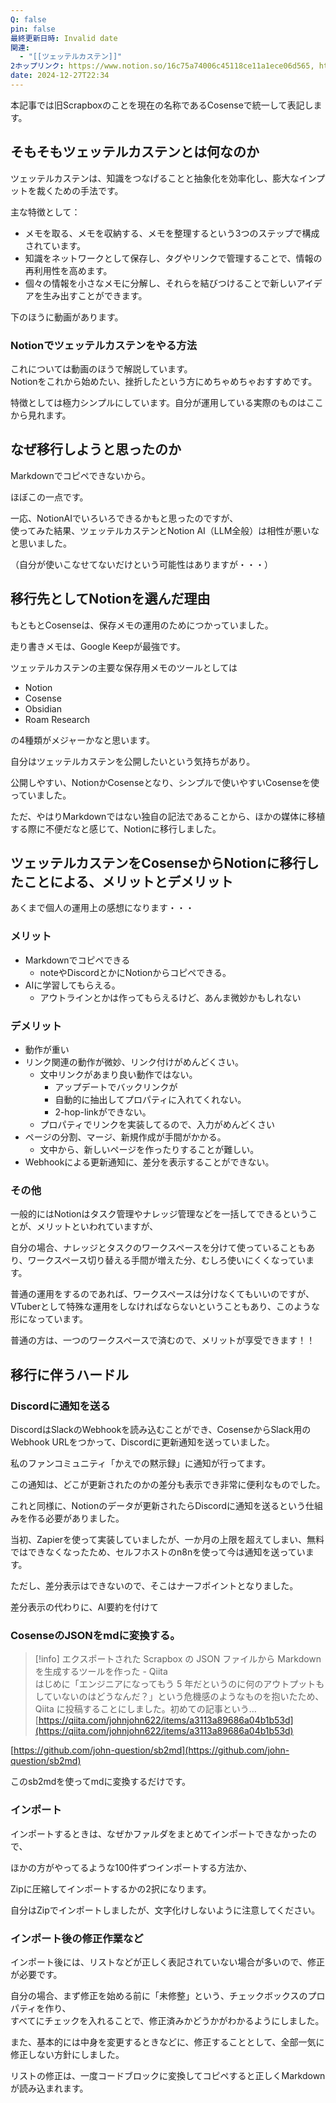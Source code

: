 ```yaml
---
Q: false
pin: false
最終更新日時: Invalid date
関連:
  - "[[ツェッテルカステン]]"
2ホップリンク: https://www.notion.so/16c75a74006c45118ce11a1ece06d565, https://www.notion.so/1757c65d4571409d9e521b6cbac7c2a9, https://www.notion.so/37dc6fa32cfe48cdb6ee6c64ce354faa, https://www.notion.so/867aff5c2797492caa1121f3897725b3, https://www.notion.so/b86c546584f542cc9eb8942de211474e, https://www.notion.so/de1a387e8d794b6f838965678c58c1f7, https://www.notion.so/f70ff87543654b5d8055e58910345f23, https://www.notion.so/fd84e2adb42e4117a5d6424a9fbbcc54
date: 2024-12-27T22:34
---
```

  

本記事では旧Scrapboxのことを現在の名称であるCosenseで統一して表記します。

  

## そもそもツェッテルカステンとは何なのか

ツェッテルカステンは、知識をつなげることと抽象化を効率化し、膨大なインプットを裁くための手法です。

主な特徴として：

- メモを取る、メモを収納する、メモを整理するという3つのステップで構成されています。
- 知識をネットワークとして保存し、タグやリンクで管理することで、情報の再利用性を高めます。
- 個々の情報を小さなメモに分解し、それらを結びつけることで新しいアイデアを生み出すことができます。

下のほうに動画があります。

  

### Notionでツェッテルカステンをやる方法

これについては動画のほうで解説しています。  
Notionをこれから始めたい、挫折したという方にめちゃめちゃおすすめです。  

  

特徴としては極力シンプルにしています。自分が運用している実際のものはここから見れます。

  

  

## なぜ移行しようと思ったのか

Markdownでコピペできないから。

ほぼこの一点です。

一応、NotionAIでいろいろできるかもと思ったのですが、  
使ってみた結果、ツェッテルカステンとNotion AI（LLM全般）は相性が悪いなと思いました。  

（自分が使いこなせてないだけという可能性はありますが・・・）

  

## 移行先としてNotionを選んだ理由

もともとCosenseは、保存メモの運用のためにつかっていました。

走り書きメモは、Google Keepが最強です。

ツェッテルカステンの主要な保存用メモのツールとしては

- Notion
- Cosense
- Obsidian
- Roam Research

の4種類がメジャーかなと思います。

  

自分はツェッテルカステンを公開したいという気持ちがあり。

公開しやすい、NotionかCosenseとなり、シンプルで使いやすいCosenseを使っていました。

ただ、やはりMarkdownではない独自の記法であることから、ほかの媒体に移植する際に不便だなと感じて、Notionに移行しました。

  

## ツェッテルカステンをCosenseからNotionに移行したことによる、メリットとデメリット

あくまで個人の運用上の感想になります・・・

### メリット

- Markdownでコピペできる
    - noteやDiscordとかにNotionからコピペできる。
- AIに学習してもらえる。
    - アウトラインとかは作ってもらえるけど、あんま微妙かもしれない

  

### デメリット

- 動作が重い
- リンク関連の動作が微妙、リンク付けがめんどくさい。
    - 文中リンクがあまり良い動作ではない。
        - アップデートでバックリンクが
        - 自動的に抽出してプロパティに入れてくれない。
        - 2-hop-linkができない。
    - プロパティでリンクを実装してるので、入力がめんどくさい
- ページの分割、マージ、新規作成が手間がかかる。
    - 文中から、新しいページを作ったりすることが難しい。
- Webhookによる更新通知に、差分を表示することができない。

  

### その他

一般的にはNotionはタスク管理やナレッジ管理などを一括してできるということが、メリットといわれていますが、

自分の場合、ナレッジとタスクのワークスペースを分けて使っていることもあり、ワークスペース切り替える手間が増えた分、むしろ使いにくくなっています。

普通の運用をするのであれば、ワークスペースは分けなくてもいいのですが、VTuberとして特殊な運用をしなければならないということもあり、このような形になっています。

  

普通の方は、一つのワークスペースで済むので、メリットが享受できます！！

  

  

## 移行に伴うハードル

### Discordに通知を送る

DiscordはSlackのWebhookを読み込むことができ、CosenseからSlack用のWebhook URLをつかって、Discordに更新通知を送っていました。

私のファンコミュニティ「かえでの黙示録」に通知が行ってます。

この通知は、どこが更新されたのかの差分も表示でき非常に便利なものでした。

これと同様に、Notionのデータが更新されたらDiscordに通知を送るという仕組みを作る必要がありました。

当初、Zapierを使って実装していましたが、一か月の上限を超えてしまい、無料ではできなくなったため、セルフホストのn8nを使って今は通知を送っています。

ただし、差分表示はできないので、そこはナーフポイントとなりました。

差分表示の代わりに、AI要約を付けて

  

### CosenseのJSONをmdに変換する。

> [!info] エクスポートされた Scrapbox の JSON ファイルから Markdown を生成するツールを作った - Qiita  
> はじめに「エンジニアになってもう 5 年だというのに何のアウトプットもしていないのはどうなんだ？」という危機感のようなものを抱いたため、Qiita に投稿することにしました。初めての記事という…  
> [https://qiita.com/johnjohn622/items/a3113a89686a04b1b53d](https://qiita.com/johnjohn622/items/a3113a89686a04b1b53d)  

[https://github.com/john-question/sb2md](https://github.com/john-question/sb2md)

このsb2mdを使ってmdに変換するだけです。

  

### インポート

インポートするときは、なぜかファルダをまとめてインポートできなかったので、

ほかの方がやってるような100件ずつインポートする方法か、

Zipに圧縮してインポートするかの2択になります。

自分はZipでインポートしましたが、文字化けしないように注意してください。

  

### インポート後の修正作業など

インポート後には、リストなどが正しく表記されていない場合が多いので、修正が必要です。

自分の場合、まず修正を始める前に「未修整」という、チェックボックスのプロパティを作り、  
すべてにチェックを入れることで、修正済みかどうかがわかるようにしました。  

また、基本的には中身を変更するときなどに、修正することとして、全部一気に修正しない方針にしました。

  

リストの修正は、一度コードブロックに変換してコピペすると正しくMarkdownが読み込まれます。